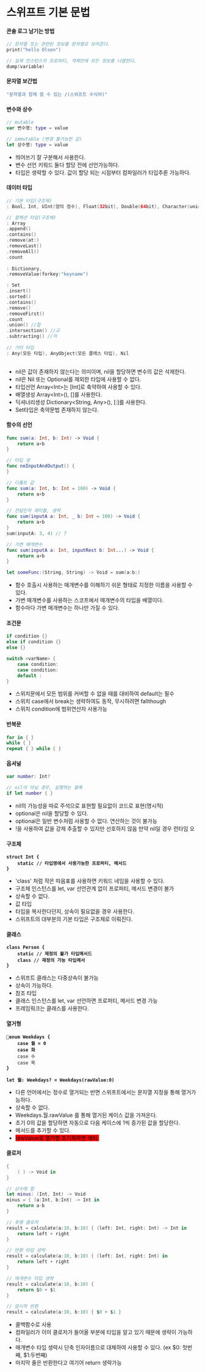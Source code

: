 # 스위프트 기본 문법

#### 콘솔 로그 남기는 방법

```swift
// 문자열 또는 관련된 정보를 문자열로 보여준다.
print("hello Olsen")

// 실제 인스턴스의 프로퍼티, 객체안에 모든 정보를 나열한다.
dump(variable)
```

####

#### 문자열 보간법&#x20;

```swift
"문자열과 함께 쓸 수 있는 /(스위프트 수식어)"
```



#### 변수와 상수

```swift
// mutable
var 변수명: type = value

// immutable (변경 불가능한 값)
let 상수명: type = value

```

* 띄어쓰기 잘 구분해서 사용한다.
* 변수 선언 키워드 둘다 할당 전에 선언가능하다.
* 타입은 생략할 수 있다. 값이 할당 되는 시점부터 컴파일러가 타입추론 가능하다.



#### 데이터 타입

```swift
// 기본 타입(구조체)
: Bool, Int, UInt(양의 정수), Float(32bit), Double(64bit), Character(unicode), String

// 컬렉션 타입(구조체)
: Array 
.append()
.contains()
.remove(at:)
.removeLast()
.removeAll() 
.count
 
: Dictionary, 
.removeValue(forkey:"keyname")

: Set
.insert()
.sorted()
.contains()
.remove()
.removeFirst()
.count
.union() //합
.intersection() //교
.subtracting() //차
  
// 기타 타입
: Any(모든 타입), AnyObject(모든 클래스 타입), Nil
 
```

* nil은 값이 존재하지 않는다는 의미이며, nil을 할당하면 변수의 값은 삭제한다.
* nil은 Nil 또는 Optional를 제외한 타입에 사용할 수 없다.
* 타입선언 Array\<Int>는  \[Int]로 축약하여 사용할 수 있다.
* 배열생성 Array\<Int>(), \[]를 사용한다.&#x20;
* 딕셔너리생성 Dictionary\<String, Any>(), \[:]를 사용한다.
* Set타입은 축약문법 존재하지 않는다.



#### 함수의 선언

```swift
func sum(a: Int, b: Int) -> Void {
    return a+b
}

// 타입 생
func noInputAndOutput() {
}

// 디폴트 값 
func sum(a: Int, b: Int = 100) -> Void {
    return a+b
}

// 전달인자 레이블, 생략
func sum(inputA a: Int, _ b: Int = 100) -> Void {
    return a+b
}
sum(inputA: 3, 4) // 7

// 가변 매개변수
func sum(inputA a: Int, inputRest b: Int...) -> Void {
    return a+b
}

let someFunc:(String, String) -> Void = sum(a:b:)

```

* 함수 호출시 사용하는 매개변수를 이해하기 쉬운 형태로 지정한 이름을 사용할 수 있다.
* 가변 매개변수를 사용하는 스코프에서 매개변수의 타입을 배열이다.
* 함수마다 가변 매개변수는 하나만 가질 수 있다.



#### 조건문

```swift
if condition {}
else if condition {}
else {}

switch <varName> {
    case condition:
    case condition:
    default :
}
```

* 스위치문에서 모든 범위를 커버할 수 없을 때를 대비하여 default는 필수
* 스위치 case에서 break는 생략하여도 동작, 무시하려면 fallthough
* 스위치 condition에 범위연산자 사용가능



#### 반복문

```swift
for in { }
while { }
repeat { } while { }
```



#### 옵셔널

```swift
var number: Int?

// nil이 아닐 경우, 실행하는 블록
if let number { }
```

* nil의 가능성을 따로 주석으로 표현할 필요없이 코드로 표현(명시적)
* optional은 nil을 할당할 수 있다.
* optional은 일반 변수처럼 사용할 수 없다. 연산하는 것이 불가능
* !을 사용하여 값을 강제 추출할 수 있지만 선호하지 않음 만약 nil일 경우 런타임 오



#### 구조체

<pre class="language-swift"><code class="lang-swift"><strong>struct Int { 
</strong><strong>    static // 타입명에서 사용가능한 프로퍼티, 메서드
</strong><strong>} </strong></code></pre>

* 'class' 처럼 작은 따음표를 사용하면 키워드 네임을 사용할 수 있다.
* 구조체 인스턴스를 let, var 선언관계 없이 프로퍼티, 메서드 변경이 불가
* 상속할 수 없다.
* 값 타입
* 타입을 복사한다던지, 상속이 필요없을 경우 사용한다.
* 스위프트의 대부분의 기본 타입은 구조체로 이뤄진다.



#### 클래스

<pre class="language-swift"><code class="lang-swift"><strong>class Person {
</strong><strong>    static // 재정의 불가 타입메서드
</strong><strong>    class // 재정의 가능 타입메서
</strong><strong>} </strong></code></pre>

* 스위프트 클래스는 다중상속이 불가능
* 상속이 가능하다.
* 참조 타입
* 클래스 인스턴스를 let, var 선언하면 프로퍼티, 메서드 변경 가능
* 프레임워크는 클래스를 사용한다.



#### 열거형

<pre class="language-swift"><code class="lang-swift"><strong>enum Weekdays { 
</strong><strong>    case 월 = 0
</strong><strong>    case 화
</strong>    case 수
    case 목
<strong>}
</strong><strong>
</strong><strong>let 월: Weekdays? = Weekdays(rawValue:0)</strong></code></pre>

* 다른 언어에서는 정수로 열거되는 반면 스위프트에서는 문자열 지정을 통해 열거가능하다.
* 상속할 수 없다.
* Weekdays.월.rawValue 를 통해 열거된 케이스 값을 가져온다.
* 초기 0의 값을 할당하면 자동으로 다음 케이스에 1씩 증가된 값을 할당한다.
* 메서드를 추가할 수 있다.
* <mark style="background-color:red;">rawValue로 열거형 초기화하면 에러.</mark>



#### 클로저

```swift
{
    ( ) -> Void in
}

// 상수에 할
let minus: (Int, Int) -> Void
minus = { (a:Int, b:Int) -> Int in 
    return a-b
}

// 후행 클로저
result = calculate(a:10, b:10) { (left: Int, right: Int) -> Int in
    return left + right
}

// 반환 타입 생략
result = calculate(a:10, b:10) { (left: Int, right: Int) in
    return left + right
}

// 매개변수 타입 생략
result = calculate(a:10, b:10) {
    return $0 + $1
}

// 암시적 반환
result = calculate(a:10, b:10) { $0 + $1 }

```

* 콜백함수로 사용
* 컴파일러가 이미 클로저가 들어올 부분에 타입을 알고 있기 때문에 생략이 가능하다.
* 매개변수 타입 생략시 단축 인자이름으로 대체하여 사용할 수 있다. (ex $0: 첫번째, $1:두번째)
* 마지막 줄은 반환한다고 여기어 return 생략가능


